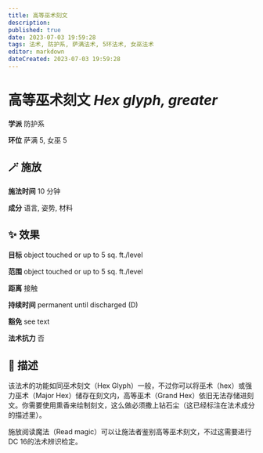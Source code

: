 ```yaml
---
title: 高等巫术刻文
description: 
published: true
date: 2023-07-03 19:59:28
tags: 法术, 防护系, 萨满法术, 5环法术, 女巫法术
editor: markdown
dateCreated: 2023-07-03 19:59:28
---
```


# **高等巫术刻文** *Hex glyph, greater*

**学派** 防护系 

**环位** 萨满 5, 女巫 5

## 🪄 施放

**施法时间** 10 分钟

**成分** 语言, 姿势, 材料

## ✨ 效果 

**目标** object touched or up to 5 sq. ft./level 

**范围** object touched or up to 5 sq. ft./level

**距离** 接触  

**持续时间** permanent until discharged (D) 

**豁免** see text

**法术抗力** 否

## 📖 描述

该法术的功能如同巫术刻文（Hex Glyph）一般，不过你可以将巫术（hex）或强力巫术（Major Hex）储存在刻文内，高等巫术（Grand Hex）依旧无法存储进刻文。你需要使用熏香来绘制刻文，这么做必须撒上钻石尘（这已经标注在法术成分的描述里）。

施放阅读魔法（Read magic）可以让施法者鉴别高等巫术刻文，不过这需要进行DC 16的法术辨识检定。
    